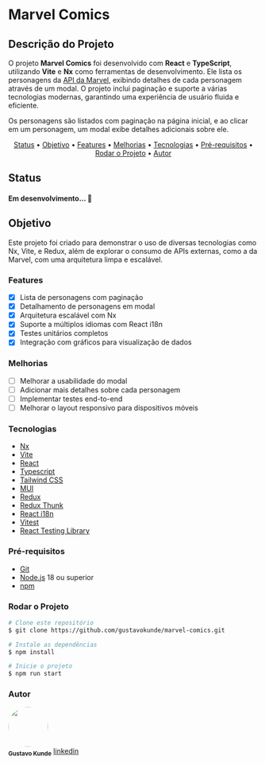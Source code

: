 # Marvel Comics

## Descrição do Projeto

<p>O projeto <strong>Marvel Comics</strong> foi desenvolvido com <strong>React</strong> e <strong>TypeScript</strong>, utilizando <strong>Vite</strong> e <strong>Nx</strong> como ferramentas de desenvolvimento. Ele lista os personagens da <a href="https://developer.marvel.com" target="_blank">API da Marvel</a>, exibindo detalhes de cada personagem através de um modal. O projeto inclui paginação e suporte a várias tecnologias modernas, garantindo uma experiência de usuário fluida e eficiente.</p>

<p>Os personagens são listados com paginação na página inicial, e ao clicar em um personagem, um modal exibe detalhes adicionais sobre ele.</p>

<p align="center">
 <a href="#status">Status</a> •
 <a href="#objetivo">Objetivo</a> • 
 <a href="#features">Features</a> • 
 <a href="#melhorias">Melhorias</a> • 
 <a href="#tecnologias">Tecnologias</a> • 
 <a href="#pré-requisitos">Pré-requisitos</a> • 
 <a href="#rodar-o-projeto">Rodar o Projeto</a> • 
 <a href="#autor">Autor</a>
</p>

## Status

<h4>Em desenvolvimento... 🚀</h4>

## Objetivo

<p>Este projeto foi criado para demonstrar o uso de diversas tecnologias como Nx, Vite, e Redux, além de explorar o consumo de APIs externas, como a da Marvel, com uma arquitetura limpa e escalável.</p>

### Features

- [x] Lista de personagens com paginação
- [x] Detalhamento de personagens em modal
- [x] Arquitetura escalável com Nx
- [x] Suporte a múltiplos idiomas com React i18n
- [x] Testes unitários completos
- [x] Integração com gráficos para visualização de dados

### Melhorias

- [ ] Melhorar a usabilidade do modal
- [ ] Adicionar mais detalhes sobre cada personagem
- [ ] Implementar testes end-to-end
- [ ] Melhorar o layout responsivo para dispositivos móveis

### Tecnologias

- [Nx](https://nx.dev/)
- [Vite](https://vitejs.dev/)
- [React](https://reactjs.org/)
- [Typescript](https://www.typescriptlang.org/)
- [Tailwind CSS](https://tailwindcss.com/)
- [MUI](https://mui.com/)
- [Redux](https://redux.js.org/)
- [Redux Thunk](https://github.com/reduxjs/redux-thunk)
- [React i18n](https://react.i18next.com/)
- [Vitest](https://vitest.dev/)
- [React Testing Library](https://testing-library.com/docs/react-testing-library/intro/)

### Pré-requisitos

- [Git](https://git-scm.com)
- [Node.js](https://nodejs.org/en/) 18 ou superior
- [npm](https://www.npmjs.com/)

### Rodar o Projeto

```bash
# Clone este repositório
$ git clone https://github.com/gustavokunde/marvel-comics.git

# Instale as dependências
$ npm install

# Inicie o projeto
$ npm run start
```

### Autor

<img style="border-radius: 50%;" src="https://avatars.githubusercontent.com/u/51379380?v=4" width="80px;" alt=""/> <br /> <sub><b>Gustavo Kunde</b></sub>
[linkedin](https://www.linkedin.com/in/gustavokunde/)